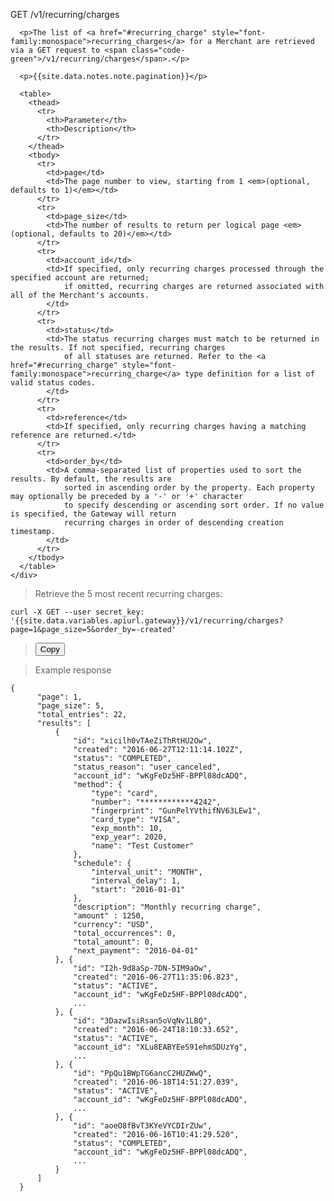 <div class="method-area">
  <div class="method-copy">
    <div class="method-copy-padding">
      <p><span class="api-operation">GET</span> <span class="code-green">/v1/recurring/charges</span></p>

      <p>The list of <a href="#recurring_charge" style="font-family:monospace">recurring_charges</a> for a Merchant are retrieved via a GET request to <span class="code-green">/v1/recurring/charges</span>.</p>

      <p>{{site.data.notes.note.pagination}}</p>

      <table>
        <thead>
          <tr>
            <th>Parameter</th>
            <th>Description</th>
          </tr>
        </thead>
        <tbody>
          <tr>
            <td>page</td>
            <td>The page number to view, starting from 1 <em>(optional, defaults to 1)</em></td>
          </tr>
          <tr>
            <td>page_size</td>
            <td>The number of results to return per logical page <em>(optional, defaults to 20)</em></td>
          </tr>
          <tr>
            <td>account_id</td>
            <td>If specified, only recurring charges processed through the specified account are returned;
                if omitted, recurring charges are returned associated with all of the Merchant's accounts.
            </td>
          </tr>
          <tr>
            <td>status</td>
            <td>The status recurring charges must match to be returned in the results. If not specified, recurring charges
                of all statuses are returned. Refer to the <a href="#recurring_charge" style="font-family:monospace">recurring_charge</a> type definition for a list of valid status codes.
            </td>
          </tr>
          <tr>
            <td>reference</td>
            <td>If specified, only recurring charges having a matching reference are returned.</td>
          </tr>
          <tr>
            <td>order_by</td>
            <td>A comma-separated list of properties used to sort the results. By default, the results are
                sorted in ascending order by the property. Each property may optionally be preceded by a '-' or '+' character
                to specify descending or ascending sort order. If no value is specified, the Gateway will return
                recurring charges in order of descending creation timestamp.
            </td>
          </tr>
        </tbody>
      </table>
    </div>
  </div>

  <blockquote>Retrieve the 5 most recent recurring charges:</blockquote>

  <pre id="recent-recur"><code class="json">curl -X GET --user secret_key: '{{site.data.variables.apiurl.gateway}}/v1/recurring/charges?page=1&amp;page_size=5&amp;order_by=-created'</code></pre>
  <blockquote><button id="btn" class="btn copy" data-clipboard-target="#recent-recur" onclick="Materialize.toast('Copied!', 2000)">Copy</button></blockquote>

  <blockquote>Example response</blockquote>
  <pre><code class="json">{
      "page": 1,
      "page_size": 5,
      "total_entries": 22,
      "results": [
          {
              "id": "xicilh0vTAeZiThRtHU2Ow",
              "created": "2016-06-27T12:11:14.102Z",
              "status": "COMPLETED",
              "status_reason": "user_canceled",
              "account_id": "wKgFeDz5HF-BPPl08dcADQ",
              "method": {
                  "type": "card",
                  "number": "************4242",
                  "fingerprint": "GunPelYVthifNV63LEw1",
                  "card_type": "VISA",
                  "exp_month": 10,
                  "exp_year": 2020,
                  "name": "Test Customer"
              },
              "schedule": {
                  "interval_unit": "MONTH",
                  "interval_delay": 1,
                  "start": "2016-01-01"
              },
              "description": "Monthly recurring charge",
              "amount" : 1250,
              "currency": "USD",
              "total_occurrences": 0,
              "total_amount": 0,
              "next_payment": "2016-04-01"
          }, {
              "id": "I2h-9d8aSp-7DN-5IM9aOw",
              "created": "2016-06-27T11:35:06.823",
              "status": "ACTIVE",
              "account_id": "wKgFeDz5HF-BPPl08dcADQ",
              ...
          }, {
              "id": "3DazwIsiRsan5oVqNv1LBQ",
              "created": "2016-06-24T18:10:33.652",
              "status": "ACTIVE",
              "account_id": "XLu8EABYEeS91ehmSDUzYg",
              ...
          }, {
              "id": "PpQu1BWpTG6ancC2HUZWwQ",
              "created": "2016-06-18T14:51:27.039",
              "status": "ACTIVE",
              "account_id": "wKgFeDz5HF-BPPl08dcADQ",
              ...
          }, {
              "id": "aoeO8fBvT3KYeVYCDIrZUw",
              "created": "2016-06-16T10:41:29.520",
              "status": "COMPLETED",
              "account_id": "wKgFeDz5HF-BPPl08dcADQ",
              ...
          }
      ]
  }</code>
  </pre>
</div>
